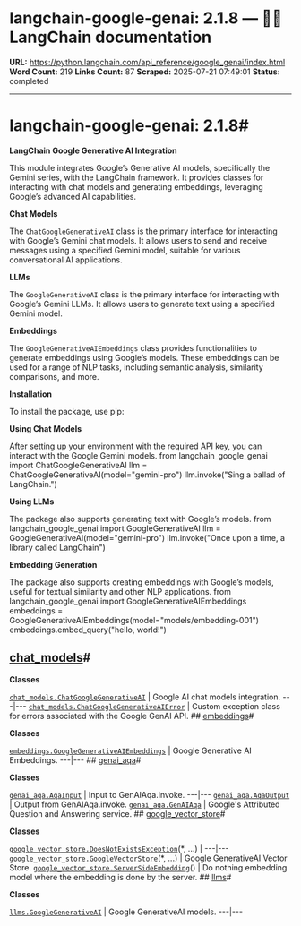 # langchain-google-genai: 2.1.8 — 🦜🔗 LangChain  documentation

**URL:** https://python.langchain.com/api_reference/google_genai/index.html
**Word Count:** 219
**Links Count:** 87
**Scraped:** 2025-07-21 07:49:01
**Status:** completed

---

# langchain-google-genai: 2.1.8\#

**LangChain Google Generative AI Integration**

This module integrates Google’s Generative AI models, specifically the Gemini series, with the LangChain framework. It provides classes for interacting with chat models and generating embeddings, leveraging Google’s advanced AI capabilities.

**Chat Models**

The `ChatGoogleGenerativeAI` class is the primary interface for interacting with Google’s Gemini chat models. It allows users to send and receive messages using a specified Gemini model, suitable for various conversational AI applications.

**LLMs**

The `GoogleGenerativeAI` class is the primary interface for interacting with Google’s Gemini LLMs. It allows users to generate text using a specified Gemini model.

**Embeddings**

The `GoogleGenerativeAIEmbeddings` class provides functionalities to generate embeddings using Google’s models. These embeddings can be used for a range of NLP tasks, including semantic analysis, similarity comparisons, and more.

**Installation**

To install the package, use pip:

**Using Chat Models**

After setting up your environment with the required API key, you can interact with the Google Gemini models.               from langchain_google_genai import ChatGoogleGenerativeAI          llm = ChatGoogleGenerativeAI(model="gemini-pro")     llm.invoke("Sing a ballad of LangChain.")     

**Using LLMs**

The package also supports generating text with Google’s models.               from langchain_google_genai import GoogleGenerativeAI          llm = GoogleGenerativeAI(model="gemini-pro")     llm.invoke("Once upon a time, a library called LangChain")     

**Embedding Generation**

The package also supports creating embeddings with Google’s models, useful for textual similarity and other NLP applications.               from langchain_google_genai import GoogleGenerativeAIEmbeddings          embeddings = GoogleGenerativeAIEmbeddings(model="models/embedding-001")     embeddings.embed_query("hello, world!")     

## [chat\_models](https://python.langchain.com/api_reference/google_genai/chat_models.html#langchain-google-genai-chat-models)\#

**Classes**

[`chat_models.ChatGoogleGenerativeAI`](https://python.langchain.com/api_reference/google_genai/chat_models/langchain_google_genai.chat_models.ChatGoogleGenerativeAI.html#langchain_google_genai.chat_models.ChatGoogleGenerativeAI "langchain_google_genai.chat_models.ChatGoogleGenerativeAI") | Google AI chat models integration.   ---|---   [`chat_models.ChatGoogleGenerativeAIError`](https://python.langchain.com/api_reference/google_genai/chat_models/langchain_google_genai.chat_models.ChatGoogleGenerativeAIError.html#langchain_google_genai.chat_models.ChatGoogleGenerativeAIError "langchain_google_genai.chat_models.ChatGoogleGenerativeAIError") | Custom exception class for errors associated with the Google GenAI API.      ## [embeddings](https://python.langchain.com/api_reference/google_genai/embeddings.html#langchain-google-genai-embeddings)\#

**Classes**

[`embeddings.GoogleGenerativeAIEmbeddings`](https://python.langchain.com/api_reference/google_genai/embeddings/langchain_google_genai.embeddings.GoogleGenerativeAIEmbeddings.html#langchain_google_genai.embeddings.GoogleGenerativeAIEmbeddings "langchain_google_genai.embeddings.GoogleGenerativeAIEmbeddings") | Google Generative AI Embeddings.   ---|---      ## [genai\_aqa](https://python.langchain.com/api_reference/google_genai/genai_aqa.html#langchain-google-genai-genai-aqa)\#

**Classes**

[`genai_aqa.AqaInput`](https://python.langchain.com/api_reference/google_genai/genai_aqa/langchain_google_genai.genai_aqa.AqaInput.html#langchain_google_genai.genai_aqa.AqaInput "langchain_google_genai.genai_aqa.AqaInput") | Input to GenAIAqa.invoke.   ---|---   [`genai_aqa.AqaOutput`](https://python.langchain.com/api_reference/google_genai/genai_aqa/langchain_google_genai.genai_aqa.AqaOutput.html#langchain_google_genai.genai_aqa.AqaOutput "langchain_google_genai.genai_aqa.AqaOutput") | Output from GenAIAqa.invoke.   [`genai_aqa.GenAIAqa`](https://python.langchain.com/api_reference/google_genai/genai_aqa/langchain_google_genai.genai_aqa.GenAIAqa.html#langchain_google_genai.genai_aqa.GenAIAqa "langchain_google_genai.genai_aqa.GenAIAqa") | Google's Attributed Question and Answering service.      ## [google\_vector\_store](https://python.langchain.com/api_reference/google_genai/google_vector_store.html#langchain-google-genai-google-vector-store)\#

**Classes**

[`google_vector_store.DoesNotExistsException`](https://python.langchain.com/api_reference/google_genai/google_vector_store/langchain_google_genai.google_vector_store.DoesNotExistsException.html#langchain_google_genai.google_vector_store.DoesNotExistsException "langchain_google_genai.google_vector_store.DoesNotExistsException")\(\*, ...\) |    ---|---   [`google_vector_store.GoogleVectorStore`](https://python.langchain.com/api_reference/google_genai/google_vector_store/langchain_google_genai.google_vector_store.GoogleVectorStore.html#langchain_google_genai.google_vector_store.GoogleVectorStore "langchain_google_genai.google_vector_store.GoogleVectorStore")\(\*, ...\) | Google GenerativeAI Vector Store.   [`google_vector_store.ServerSideEmbedding`](https://python.langchain.com/api_reference/google_genai/google_vector_store/langchain_google_genai.google_vector_store.ServerSideEmbedding.html#langchain_google_genai.google_vector_store.ServerSideEmbedding "langchain_google_genai.google_vector_store.ServerSideEmbedding")\(\) | Do nothing embedding model where the embedding is done by the server.      ## [llms](https://python.langchain.com/api_reference/google_genai/llms.html#langchain-google-genai-llms)\#

**Classes**

[`llms.GoogleGenerativeAI`](https://python.langchain.com/api_reference/google_genai/llms/langchain_google_genai.llms.GoogleGenerativeAI.html#langchain_google_genai.llms.GoogleGenerativeAI "langchain_google_genai.llms.GoogleGenerativeAI") | Google GenerativeAI models.   ---|---